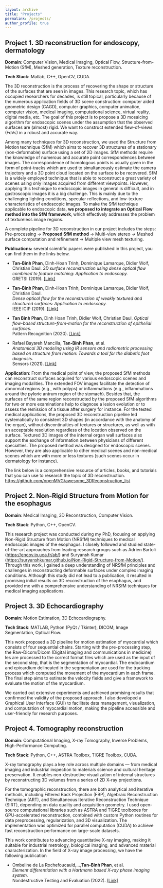 ```yaml
---
layout: archive
title: "Projects"
permalink: /projects/
author_profile: true
---
```


## Project 1. 3D reconstruction for endoscopy, dermatology 
**Domain**: Computer Vision, Medical Imaging, Optical Flow, Structure-from-Motion (SfM), Meshed generation, Texture reconstruction. 

**Tech Stack:** Matlab, C++, OpenCV, CUDA.

The 3D reconstruction is the process of recovering the shape or structure of the
surfaces that are seen in images. This research topic, which has occupied researchers
for decades, is still topical, particularly because of the numerous application fields
of 3D scene construction: computer aided geometric design (CAGD), computer
graphics, computer animation, computer vision, medical imaging, computational
science, virtual reality, digital media, etc. The goal of this project is to propose a 3D mosaicing algorithm for endoscopic scenes
under the assumption that the observed surfaces are (almost) rigid. We want to construct
extended fiew-of-views (FoVs) in a robust and accurate way.

Among many techniques for 3D reconstruction, we used the Structure from Motion technique (SfM)
which aims to recover 3D structures of a stationary (non-deformable) surface using
a set of 2D images. SfM methods require the knowledge of numerous and accurate
point correspondences between images. The correspondence of homologous points is
usually given in the form of point-tracks which are used to simultaneously estimate
the camera trajectory and a 3D point cloud located on the surface to be recovered.
SfM is a widely employed technique that is able to reconstruct a great variety of
scenes using only images acquired from different viewpoints. However, applying this technique to endoscopic images in general is difficult, and in gastroscopic images it is a big challenge.
This is mainly due to the challenging lighting conditions, specular reflections, and low-texture characteristics of endoscopic images.
To make the SfM technique applicable to endoscopic data, **we proposed to integrate an Optical Flow method into the SfM framework**, which effectively addresses the problem of textureless image regions.

A complete pipeline for 3D reconstruction in our project includes the steps: Pre-processing -> **Proposed SfM method** -> Multi-view stereo -> Meshed surface computation and refinement -> Multiple view mesh texturing.

**Publications:** several scientific papers were published in this project, you can find them in the links below.
- **Tan-Binh Phan**, Dinh-Hoan Trinh, Dominique Lamarque, Didier Wolf, Christian Daul. 
  *3D surface reconstruction using dense optical flow combined to feature matching: Application to endoscopy.*  
  GRETSI (2019). [[Link]](https://hal.science/hal-02271615/)

- **Tan-Binh Phan**, Dinh-Hoan Trinh, Dominique Lamarque, Didier Wolf, Christian Daul.  
  *Dense optical flow for the reconstruction of weakly textured and structured surfaces: Application to endoscopy.*  
  IEEE ICIP (2019). [[Link]](https://ieeexplore.ieee.org/abstract/document/8802948)

- **Tan Binh Phan**, Dinh Hoan Trinh, Didier Wolf, Christian Daul. 
  *Optical flow-based structure-from-motion for the reconstruction of epithelial surfaces.*  
  Pattern Recognition (2020). [[Link]](https://www.sciencedirect.com/science/article/abs/pii/S0031320320301941)

- Rafael Bayareh Mancilla, **Tan-Binh Phan**, et al.  
  *Anatomical 3D modeling using IR sensors and radiometric processing based on structure from motion: Towards a tool for the diabetic foot diagnosis.*  
  Sensors (2021). [[Link]](https://www.mdpi.com/1424-8220/21/11/3918)
  
**Application**: From the medical point of view, the proposed SfM methods can reconstruct surfaces acquired for various endoscopic scenes and imaging modalities. The extended
FOV images facilitate the detection of abnormal regions (e.g., with polyps) or inflammations (e.g., inflammations around the pyloric antrum region of the stomach).
Besides that, the surfaces of the same region reconstructed by the proposed SfM algorithms for two or more examinations help to diagnose a lesion evolution or to assess
the remission of a tissue after surgery for instance. For the tested medical applications, the proposed 3D reconstruction pipeline led systematically to consistent
3D shapes (in accordance with the anatomy of the organ), without discontinuities of textures or structures, as well as with an acceptable resolution regardless of the
location observed on the surface. Textured 3D images of the internal organ wall surfaces also support the exchange of information between physicians of different
specialties. The proposed method was designed for endoscopic scenes. However, they are also applicable to other medical scenes and non-medical scenes which are with more or less textures (such scenes occur in dermatology for instance). 

The link below is a comprehensive resource of articles, books, and tutorials that you can use to research the topic of 3D reconstruction.
https://github.com/openMVG/awesome_3DReconstruction_list

## Project 2. Non-Rigid Structure from Motion for the esophagus
**Domain**: Medical Imaging, 3D Reconstruction, Computer Vision.

**Tech Stack**: Python, C++, OpenCV.

This research project was conducted during my PhD, focusing on applying Non-Rigid Structure from Motion (NRSfM) techniques to medical endoscopic images of the esophagus.
I closely followed and studied state-of-the-art approaches from leading research groups such as Adrien Bartoli (https://encov.ip.uca.fr/ab/) and Suryansh Kumar (https://suryanshkumar.github.io/Non-Rigid-Structure-from-Motion/).
Through this work, I gained a deep understanding of NRSfM principles and challenges in reconstructing deformable surfaces under complex imaging conditions.
Although this study did not lead to a publication, it resulted in promising initial results on 3D reconstruction of the esophagus, and provided me with a comprehensive understanding of NRSfM techniques for medical imaging applications.

## Project 3. 3D Echocardiography
**Domain**: Motion Estimation, 3D Echocardiography.

**Tech Stack**: MATLAB, Python (PyQt / Tkinter), DICOM, Image Segmentation, Optical Flow.

This work proposed a 3D pipeline for motion estimation of myocardial which consists of four sequential chains. Starting with the pre-processing step, the Raw-Dicom/Dicom (Digital imaging and communications in medicine) les are processed to the correct format files which are used as the input of the second step, that is the segmentation of myocardial.
The endocardium and epicardium delineated in the segmentation are used for the tracking process which computed the movement of the myocardium in each frame. The final step aims to estimate the velocity fields and give a framework to evaluate the motion of the myocardium.

We carried out extensive experiments and achieved promising results that confirmed the validity of the proposed approach.
I also developed a Graphical User Interface (GUI) to facilitate data management, visualization, and computation of myocardial motion, making the pipeline accessible and user-friendly for research purposes.

## Project 4. Tomography reconstruction
**Domain**: Computational Imaging, X-ray Tomography, Inverse Problems, High-Performance Computing.

**Tech Stack**: Python, C++, ASTRA Toolbox, TIGRE Toolbox, CUDA.

X-ray tomography plays a key role across multiple domains — from medical imaging and industrial inspection to materials science and cultural heritage preservation. It enables non-destructive visualization of internal structures by reconstructing 3D volumes from a series of 2D X-ray projections.

For the tomographic reconstruction, there are both analytical and iterative methods, including Filtered Back Projection (FBP), Algebraic Reconstruction Technique (ART), and Simultaneous Iterative Reconstruction Technique (SIRT), depending on data quality and acquisition geometry.
I used open-source computational libraries such as ASTRA and TIGRE toolboxes for GPU-accelerated reconstruction, combined with custom Python routines for data preprocessing, regularization, and 3D visualization.
The implementation was optimized for parallel computation (CUDA) to achieve fast reconstruction performance on large-scale datasets.

This work contributes to advancing quantitative X-ray imaging, making it suitable for industrial metrology, biological imaging, and advanced material characterization. In the field of X-ray image processing, we have the following publication

- Ombeline de La Rochefoucauld,...,**Tan-Binh Phan**, et al.  
  *Element differentiation with a Hartmann based X-ray phase imaging system.*  
  Nondestructive Testing and Evaluation (2022). [[Link]](https://doi.org/10.1080/10589759.2022.2095383)
